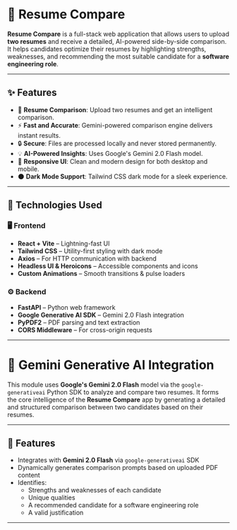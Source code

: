 # 📄 Resume Compare

**Resume Compare** is a full-stack web application that allows users to upload **two resumes** and receive a detailed, AI-powered side-by-side comparison. It helps candidates optimize their resumes by highlighting strengths, weaknesses, and recommending the most suitable candidate for a **software engineering role**.

---

## ✨ Features

- 📄 **Resume Comparison**: Upload two resumes and get an intelligent comparison.
- ⚡ **Fast and Accurate**: Gemini-powered comparison engine delivers instant results.
- 🔒 **Secure**: Files are processed locally and never stored permanently.
- 💡 **AI-Powered Insights**: Uses Google's Gemini 2.0 Flash model.
- 📱 **Responsive UI**: Clean and modern design for both desktop and mobile.
- 🌑 **Dark Mode Support**: Tailwind CSS dark mode for a sleek experience.

---

## 🔧 Technologies Used

### 🖥 Frontend

- **React + Vite** – Lightning-fast UI
- **Tailwind CSS** – Utility-first styling with dark mode
- **Axios** – For HTTP communication with backend
- **Headless UI & Heroicons** – Accessible components and icons
- **Custom Animations** – Smooth transitions & pulse loaders

### ⚙️ Backend

- **FastAPI** – Python web framework
- **Google Generative AI SDK** – Gemini 2.0 Flash integration
- **PyPDF2** – PDF parsing and text extraction
- **CORS Middleware** – For cross-origin requests

---

# 🤖 Gemini Generative AI Integration

This module uses **Google's Gemini 2.0 Flash** model via the `google-generativeai` Python SDK to analyze and compare two resumes. It forms the core intelligence of the **Resume Compare** app by generating a detailed and structured comparison between two candidates based on their resumes.

---

## 🚀 Features

- Integrates with **Gemini 2.0 Flash** via `google-generativeai` SDK
- Dynamically generates comparison prompts based on uploaded PDF content
- Identifies:
  - Strengths and weaknesses of each candidate
  - Unique qualities
  - A recommended candidate for a software engineering role
  - A valid justification

---

